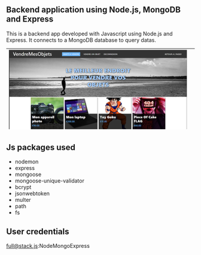 ## Backend application using Node.js, MongoDB and Express

This is a backend app developed with Javascript using Node.js and Express. It connects to a MongoDB database to query datas.

| ![App rendered](index.png) | |
|---|---|

## Js packages used
- nodemon
- express
- mongoose
- mongoose-unique-validator
- bcrypt
- jsonwebtoken
- multer
- path
- fs

## User credentials
full@stack.js:NodeMongoExpress
